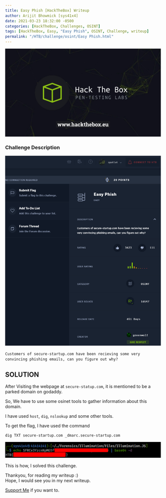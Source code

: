 ```yaml
---
title: Easy Phish [HackTheBox] Writeup
author: Arijit Bhowmick [sys41x4]
date: 2021-03-23 18:32:00 -0500
categories: [HackTheBox, Challenges, OSINT]
tags: [HackTheBox, Easy, "Easy Phish", OSINT, Challenge, writeup]
permalink: "/HTB/challenge/osint/Easy Phish.html"
---
```


[![HTB Img](/assets/htb/htb-img/htb_logo.jpeg)](http://hackthebox.eu)

### Challenge Description

![Challenge Details](/assets/htb/challenge/osint/easy-phish/img/challenge_desc.png)

`Customers of secure-startup.com have been recieving some very convincing phishing emails, can you figure out why?`

## SOLUTION

After Visiting the webpage at `secure-statup.com`, it is mentioned to be a parked domain on godaddy.

So, We have to use some osinet tools to gather information about this domain.

I have used `host`, `dig`, `nslookup` and some other tools.

To get the flag, I have used the command

```console
dig TXT secure-startup.com _dmarc.secure-startup.com
```

![flag](/assets/htb/challenge/forensics/illumination/img/flag.png)

This is how, I solved this challenge.

Thankyou, for reading my writeup :)<br>
Hope, I would see you in my next writeup.

<a href="/support/sys41x4">Support Me</a> if you want to.
